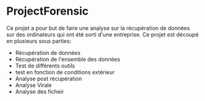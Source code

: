 # ProjectForensic

Ce projet a pour but de faire une analyse sur la récupération de données sur des ordinateurs qui ont été sorti d'une entreprise. Ce projet est découpé en plusieurs sous parties:

* Récupération de données
 * Récupération de l'ensemble des données
 * Test de différents outils
 * test en fonction de conditions extérieur
* Analyse post récupération
 * Analyse Virale
 * Analyse des ficheir
